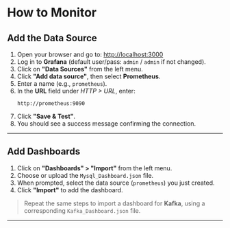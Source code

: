 # How to Monitor

## Add the Data Source

1. Open your browser and go to: [http://localhost:3000](http://localhost:3000)  
2. Log in to **Grafana** (default user/pass: `admin` / `admin` if not changed).  
3. Click on **"Data Sources"** from the left menu.  
4. Click **"Add data source"**, then select **Prometheus**.  
5. Enter a name (e.g., `prometheus`).  
6. In the **URL** field under *HTTP > URL*, enter:  
   ```
   http://prometheus:9090
   ```
7. Click **"Save & Test"**.  
8. You should see a success message confirming the connection.

---

## Add Dashboards

1. Click on **"Dashboards" > "Import"** from the left menu.  
2. Choose or upload the `Mysql_Dashboard.json` file.  
3. When prompted, select the data source (`prometheus`) you just created.  
4. Click **"Import"** to add the dashboard.  

> Repeat the same steps to import a dashboard for **Kafka**, using a corresponding `Kafka_Dashboard.json` file.

---
